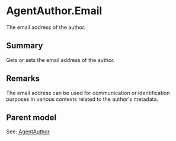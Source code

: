 # AgentAuthor.Email

The email address of the author.

## Summary

Gets or sets the email address of the author.

## Remarks

The email address can be used for communication or identification purposes
in various contexts related to the author's metadata.

## Parent model

See: [AgentAuthor](AgentAuthor.md)